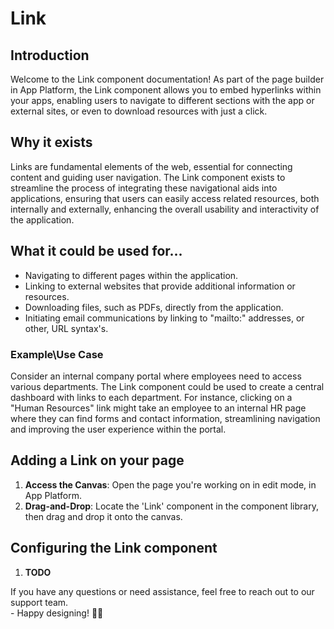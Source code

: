# Link

## Introduction

Welcome to the Link component documentation! As part of the page builder in App Platform, the Link component allows you to embed hyperlinks within your apps, enabling users to navigate to different sections with the app or external sites, or even to download resources with just a click.

## **Why it exists**

Links are fundamental elements of the web, essential for connecting content and guiding user navigation. The Link component exists to streamline the process of integrating these navigational aids into applications, ensuring that users can easily access related resources, both internally and externally, enhancing the overall usability and interactivity of the application.

## What it could be used for...&#x20;

* Navigating to different pages within the application.
* Linking to external websites that provide additional information or resources.
* Downloading files, such as PDFs, directly from the application.
* Initiating email communications by linking to "mailto:" addresses, or other, URL syntax's.

### **Example\Use Case**

Consider an internal company portal where employees need to access various departments. The Link component could be used to create a central dashboard with links to each department. For instance, clicking on a "Human Resources" link might take an employee to an internal HR page where they can find forms and contact information, streamlining navigation and improving the user experience within the portal.

## Adding a Link on your page

1. **Access the Canvas**: Open the page you're working on in edit mode, in App Platform.
2. **Drag-and-Drop**: Locate the 'Link' component in the component library, then drag and drop it onto the canvas.

## Configuring the Link component

1. **TODO**



If you have any questions or need assistance, feel free to reach out to our support team.\
&#x20;\- Happy designing! 🎨🚀
